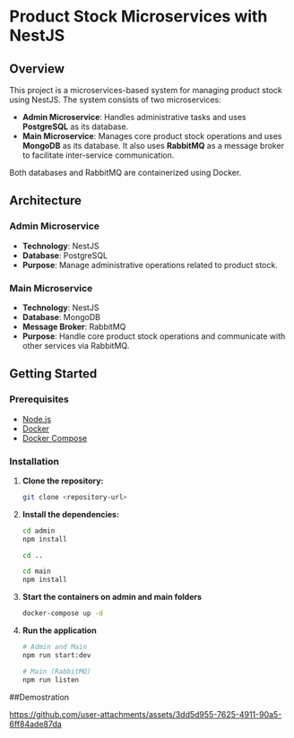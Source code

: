 # Product Stock Microservices with NestJS

## Overview

This project is a microservices-based system for managing product stock using NestJS. The system consists of two microservices:

- **Admin Microservice**: Handles administrative tasks and uses **PostgreSQL** as its database.
- **Main Microservice**: Manages core product stock operations and uses **MongoDB** as its database. It also uses **RabbitMQ** as a message broker to facilitate inter-service communication.

Both databases and RabbitMQ are containerized using Docker.

## Architecture

### Admin Microservice
- **Technology**: NestJS
- **Database**: PostgreSQL
- **Purpose**: Manage administrative operations related to product stock.

### Main Microservice
- **Technology**: NestJS
- **Database**: MongoDB
- **Message Broker**: RabbitMQ
- **Purpose**: Handle core product stock operations and communicate with other services via RabbitMQ.

## Getting Started

### Prerequisites
- [Node.js](https://nodejs.org/)
- [Docker](https://www.docker.com/)
- [Docker Compose](https://docs.docker.com/compose/)

### Installation

1. **Clone the repository:**

   ```bash
   git clone <repository-url>
   
2. **Install the dependencies:**

   ```bash
   cd admin
   npm install

   cd ..

   cd main
   npm install

3. **Start the containers on admin and main folders**

   ```bash
   docker-compose up -d

4. **Run the application**

   ```bash
   # Admin and Main 
   npm run start:dev

   # Main (RabbitMQ)
   npm run listen

##Demostration

https://github.com/user-attachments/assets/3dd5d955-7625-4911-90a5-6ff84ade87da

